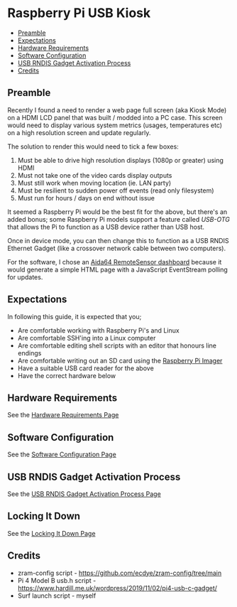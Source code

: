 # Raspberry Pi USB Kiosk

- [Preamble](#preamble)
- [Expectations](#expectations)
- [Hardware Requirements](#hardware-requirements)
- [Software Configuration](#software-configuration)
- [USB RNDIS Gadget Activation Process](#usb-rndis-gadget-activation-process)
- [Credits](#credits)

## Preamble

Recently I found a need to render a web page full screen (aka Kiosk Mode) on a HDMI LCD panel that was built / modded into a PC case. 
This screen would need to display various system metrics (usages, temperatures etc) on a high resolution screen and update regularly.

The solution to render this would need to tick a few boxes:

1. Must be able to drive high resolution displays (1080p or greater) using HDMI
2. Must not take one of the video cards display outputs
3. Must still work when moving location (ie. LAN party)
4. Must be resilient to sudden power off events (read only filesystem)
5. Must run for hours / days on end without issue

It seemed a Raspberry Pi would be the best fit for the above, but there's an added bonus; some Raspberry Pi models support a feature called *USB-OTG* that allows the Pi to function as a USB device rather than USB host.

Once in device mode, you can then change this to function as a USB RNDIS Ethernet Gadget (like a crossover network cable between two computers).

For the software, I chose an [Aida64 RemoteSensor dashboard](https://www.aida64.com/products/features/external-display-support) because it would generate a simple HTML page with a JavaScript EventStream polling for updates.

## Expectations

In following this guide, it is expected that you;

* Are comfortable working with Raspberry Pi's and Linux
* Are comfortable SSH'ing into a Linux computer
* Are comfortable editing shell scripts with an editor that honours line endings
* Are comfortable writing out an SD card using the [Raspberry Pi Imager](https://www.raspberrypi.com/software/)
* Have a suitable USB card reader for the above
* Have the correct hardware below

## Hardware Requirements

See the [Hardware Requirements Page](raspberry-pi-usb-kiosk-hardware.md)

## Software Configuration

See the [Software Configuration Page](raspberry-pi-usb-kiosk-software.md)

## USB RNDIS Gadget Activation Process

See the [USB RNDIS Gadget Activation Process Page](raspberry-pi-usb-kiosk-gadget.md)

## Locking It Down

See the [Locking It Down Page](raspberry-pi-usb-kiosk-overlay.md)


## Credits

* zram-config script - https://github.com/ecdye/zram-config/tree/main
* Pi 4 Model B usb.h script - https://www.hardill.me.uk/wordpress/2019/11/02/pi4-usb-c-gadget/
* Surf launch script - myself